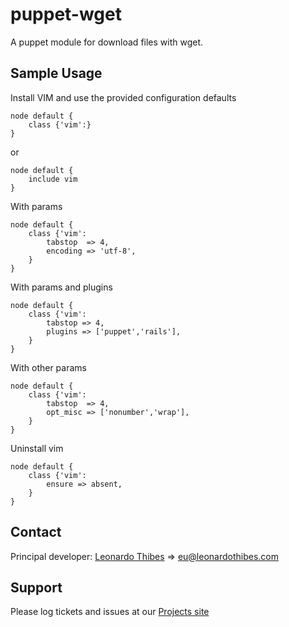 puppet-wget
===========

A puppet module for download files with wget.

## Sample Usage
Install VIM and use the provided configuration defaults
```
node default {
	class {'vim':}
}
```
or
```
node default {
	include vim
}
```

With params
```
node default {
	class {'vim':
		tabstop  => 4,
		encoding => 'utf-8',
	}
}
```

With params and plugins
```
node default {
	class {'vim':
		tabstop => 4,
		plugins => ['puppet','rails'],
	}
}
```

With other params
```
node default {
	class {'vim':
		tabstop  => 4,
		opt_misc => ['nonumber','wrap'],
	}
}
```

Uninstall vim
```
node default {
	class {'vim':
		ensure => absent,
	}
}
```

Contact
-------

Principal developer:
	[Leonardo Thibes](http://leonardothibes.com) => [eu@leonardothibes.com](mailto:eu@leonardothibes.com)

Support
-------

Please log tickets and issues at our [Projects site](https://github.com/leonardothibes/puppet-vim/issues)

